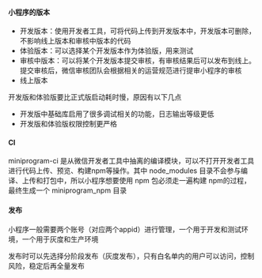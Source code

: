 #### 小程序的版本

- 开发版本：使用开发者工具，可将代码上传到开发版本中，开发版本可删除，不影响线上版本和审核中版本的代码
- 体验版本：可以选择某个开发版本作为体验版，用来测试
- 审核中版本：可以将某个开发版本提交审核，有审核结果后可以发布到线上。提交审核后，微信审核团队会根据相关的运营规范进行提审小程序的审核
- 线上版本

开发版和体验版要比正式版启动耗时慢，原因有以下几点

- 开发版中基础库启用了很多调试相关的功能，日志输出等级更低
- 开发版和体验版权限控制更严格

#### CI

miniprogram-ci 是从微信开发者工具中抽离的编译模块，可以不打开开发者工具进行代码上传、预览、构建npm等操作。其中 node_modules 目录不会参与编译、上传和打包中，所以小程序想要使用 npm 包必须走一遍构建 npm的过程，最终生成一个 miniprogram_npm 目录

#### 发布

小程序一般需要两个账号（对应两个appid）进行管理，一个用于开发和测试环境，一个用于灰度和生产环境

发布时可以先选择分阶段发布（灰度发布），只有白名单内的用户可以访问，控制风险，稳定后再全量发布